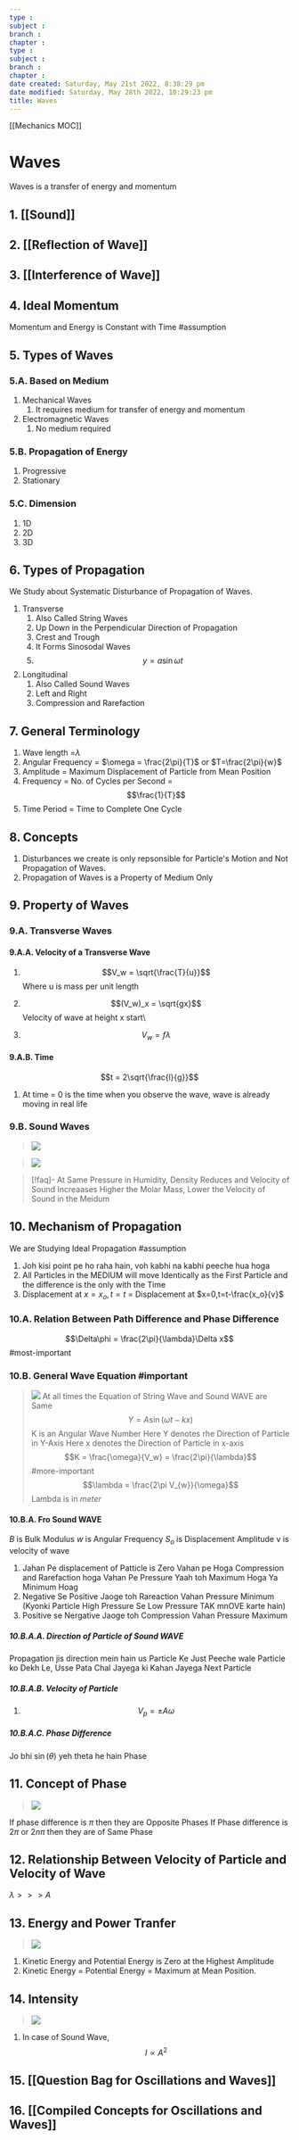 ```yaml
---
type : 
subject : 
branch :
chapter :
type : 
subject : 
branch :
chapter :
date created: Saturday, May 21st 2022, 8:38:29 pm
date modified: Saturday, May 28th 2022, 10:29:23 pm
title: Waves
---
```

[[Mechanics MOC]]

# Waves

Waves is a transfer of energy and momentum

## 1. [[Sound]]

## 2. [[Reflection of Wave]]

## 3. [[Interference of Wave]]

## 4. Ideal Momentum

Momentum and Energy is Constant with Time #assumption

## 5. Types of Waves

### 5.A. Based on Medium

1. Mechanical Waves
	1. It requires medium for transfer of energy and momentum
2. Electromagnetic Waves
	1. No medium required

### 5.B. Propagation of Energy

1. Progressive
2. Stationary

### 5.C. Dimension

1. 1D
2. 2D
3. 3D

## 6. Types of Propagation

We Study about Systematic Disturbance of Propagation of Waves.
1. Transverse
	1. Also Called String Waves
	2. Up Down in the Perpendicular Direction of Propagation
	3. Crest and Trough
	4. It Forms Sinosodal Waves
	5. $$y=a\sin\omega t$$
2. Longitudinal
	1. Also Called Sound Waves
	2. Left and Right
	3. Compression and Rarefaction

## 7. General Terminology

1. Wave length =$\lambda$
2. Angular Frequency = $\omega = \frac{2\pi}{T}$ or $T=\frac{2\pi}{w}$
3. Amplitude = Maximum Displacement of Particle from Mean Position
4. Frequency = No. of Cycles per Second = $$\frac{1}{T}$$
5. Time Period = Time to Complete One Cycle

## 8. Concepts

1. Disturbances we create is only repsonsible for Particle's Motion and Not Propagation of Waves.
2. Propagation of Waves is a Property of Medium Only

## 9. Property of Waves

### 9.A. Transverse Waves

#### 9.A.A. Velocity of a Transverse Wave

1. $$V_w = \sqrt{\frac{T}{u}}$$
Where u is mass per unit length

2. $$(V_w)_x = \sqrt{gx}$$
Velocity of wave at height x start\

3. $$V_w = f\lambda$$

#### 9.A.B. Time

$$t = 2\sqrt{\frac{l}{g}}$$
1. At time = 0 is the time when you observe the wave, wave is already moving in real life

### 9.B. Sound Waves

>![](https://i.imgur.com/2etIqVS.png)

>![](https://i.imgur.com/4qxeMf2.png)

>[!faq]- At Same Pressure in Humidity, Density Reduces and Velocity of Sound Increaases
Higher the Molar Mass, Lower the Velocity of Sound in the Meidum

## 10. Mechanism of Propagation

We are Studying Ideal Propagation  #assumption

1. Joh kisi point pe ho raha hain, voh kabhi na kabhi peeche hua hoga
2. All Particles in the MEDIUM will move Identically as the First Particle and the difference is the only with the Time
3. Displacement at $x=x_o,t=t$ = Displacement at $x=0,t=t-\frac{x_o}{v}$

### 10.A. Relation Between Path Difference and Phase Difference

$$\Delta\phi = \frac{2\pi}{\lambda}\Delta x$$ #most-important

### 10.B. General Wave Equation #important

>![](https://i.imgur.com/ctGjdo2.png)
>At all times the Equation of String Wave and Sound WAVE are Same
$$Y = A\sin(\omega t-kx)$$
K is an Angular Wave Number
Here Y denotes rhe Direction of Particle in Y-Axis
Here x denotes the Direction of Particle in x-axis
$$K = \frac{\omega}{V_w} = \frac{2\pi}{\lambda}$$ #more-important
$$\lambda = \frac{2\pi V_{w}}{\omega}$$
Lambda is in $meter$

#### 10.B.A. Fro Sound WAVE

$B$ is Bulk Modulus
$w$ is Angular Frequency
$S_o$ is Displacement Amplitude
v is velocity of wave

1. Jahan Pe displacement of Patticle is Zero Vahan pe Hoga Compression and Rarefaction hoga Vahan Pe Pressure Yaah toh Maximum Hoga Ya Minimum Hoag
2. Negative Se Positive Jaoge toh Rareaction Vahan Pressure Minimum (Kyonki Particle High Pressure Se Low Pressure TAK mnOVE karte hain)
3. Positive se Nergative Jaoge toh Compression Vahan Pressure Maximum

##### 10.B.A.A. Direction of Particle of Sound WAVE

Propagation jis direction mein hain us Particle Ke Just Peeche wale Particle ko Dekh Le, Usse Pata Chal Jayega ki Kahan Jayega Next Particle

##### 10.B.A.B. Velocity of Particle

1. $$V_p = \pm A\omega$$

##### 10.B.A.C. Phase Difference

Jo bhi $\sin(\theta)$ yeh theta he hain Phase

## 11. Concept of Phase

>![](https://i.imgur.com/eVE2m2T.png)

If phase difference is $\pi$ then they are Opposite Phases
If Phase difference is $2\pi$ or $2n\pi$ then they are of Same Phase

## 12. Relationship Between Velocity of Particle and Velocity of Wave

$\lambda \gt\gt\gt A$

## 13. Energy and Power Tranfer

>![](https://i.imgur.com/NNgpxOf.png)

1. Kinetic Energy and Potential Energy is Zero at the Highest Amplitude
2. Kinetic Energy = Potential Energy = Maximum at Mean Position.

## 14. Intensity

>![](https://i.imgur.com/igvvGXp.png)

1. In case of Sound Wave,
$$I \propto A^2$$

## 15. [[Question Bag for Oscillations and Waves]]
## 16. [[Compiled Concepts for Oscillations and Waves]]
